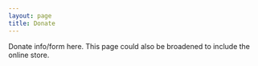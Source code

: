 ```yaml
---
layout: page
title: Donate
---
```


Donate info/form here. This page could also be broadened to include the online store.